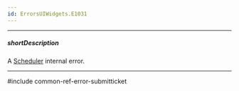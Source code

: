 ```yaml
---
id: ErrorsUIWidgets.E1031
---
```

---
##### shortDescription
A [Scheduler](/api-reference/10%20UI%20Widgets/dxScheduler '/Documentation/ApiReference/UI_Widgets/dxScheduler/') internal error.

---
#include common-ref-error-submitticket